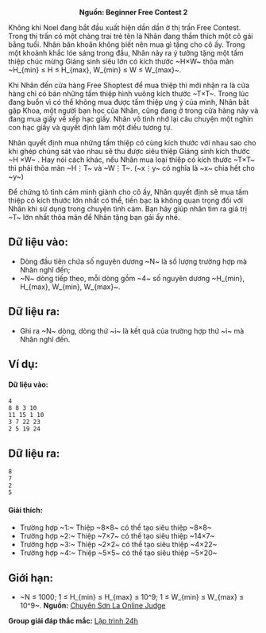 **<center>Nguồn: Beginner Free Contest 2</center>**

Không khí Noel đang bắt đầu xuất hiện dần dần ở thị trấn Free Contest. Trong thị trấn có một chàng trai trẻ tên là Nhân đang thầm thích một cô gái bằng tuổi. Nhân băn khoăn không biết nên mua gì tặng cho cô ấy. Trong một khoảnh khắc lóe sáng trong đầu, Nhân nảy ra ý tưởng tặng một tấm thiệp chúc mừng Giáng sinh siêu lớn có kích thước ~H×W~ thõa mãn ~H_{min} ≤ H ≤ H_{max}, W_{min} ≤ W ≤ W_{max}~.

Khi Nhân đến cửa hàng Free Shoptest để mua thiệp thì mới nhận ra là cửa hàng chỉ có bán những tấm thiệp hình vuông kích thước ~T×T~. Trong lúc đang buồn vì có thể không mua được tấm thiệp ưng ý của mình, Nhân bắt gặp Khoa, một người bạn học của Nhân, cũng đang ở trong cửa hàng này và đang mua giấy về xếp hạc giấy. Nhân vô tình nhớ lại câu chuyện một nghìn con hạc giấy và quyết định làm một điều tương tự.

Nhân quyết định mua những tấm thiệp có cùng kích thước với nhau sao cho khi ghép chúng sát vào nhau sẽ thu được siêu thiệp Giáng sinh kích thước ~H ×W~ . Hay nói cách khác, nếu Nhân mua loại thiệp có kích thước ~T×T~ thì phải thõa mãn ~H⋮T~ và ~W⋮T~. (~x⋮y~ có nghĩa là ~x~ chia hết cho ~y~)

Để chứng tỏ tình cảm mình giành cho cô ấy, Nhân quyết định sẽ mua tấm thiệp có kích thước lớn nhất có thể, tiền bạc là không quan trọng đối với Nhân khi sử dụng trong chuyện tình cảm. Bạn hãy giúp nhân tìm ra giá trị ~T~ lớn nhất thõa mãn để Nhân tặng bạn gái ấy nhé.

## Dữ liệu vào:
- Dòng đầu tiên chứa số nguyên dương ~N~ là số lượng trường hợp mà Nhân nghĩ đến;
- ~N~ dòng tiếp theo, mỗi dòng gồm ~4~ số nguyên dương ~H_{min}, H_{max}, W_{min}, W_{max}~.

## Dữ liệu ra:
- Ghi ra ~N~ dòng, dòng thứ ~i~ là kết quả của trường hợp thứ ~i~ mà Nhân nghĩ đến.

## Ví dụ:
#### Dữ liệu vào:
```
4
8 8 3 10
11 15 1 10
3 7 22 23
2 5 19 24
```

## Dữ liệu ra:
```
8
7
2
5
```

#### Giải thích:
- Trường hợp ~1:~ Thiệp ~8×8~ có thể tạo siêu thiệp ~8×8~
- Trường hợp ~2:~ Thiệp ~7×7~ có thể tạo siêu thiệp ~14×7~
- Trường hợp ~3:~ Thiệp ~2×2~ có thể tạo siêu thiệp ~4×22~
- Trường hợp ~4:~ Thiệp ~5×5~ có thể tạo siêu thiệp ~5×20~

## Giới hạn:
- ~N ≤ 1000; 1 ≤ H_{min} ≤ H_{max} ≤ 10^9; 1 ≤ W_{min} ≤ W_{max} ≤ 10^9~.
**Nguồn:** [Chuyên Sơn La Online Judge](http://csloj.ddns.net/)

**Group giải đáp thắc mắc:** [Lập trình 24h](https://www.facebook.com/groups/1386904321519984)